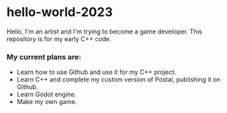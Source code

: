 # hello-world-2023
Hello, I'm an artist and I'm trying to become a game developer. This repository is for my early C++ code.

### My current plans are:
<ul>
  <li>Learn how to use Github and use it for my C++ project.</li>
  <li>Learn C++ and complete my custom version of Postal, publishing it on Github.</li>
  <li>Learn Godot engine.</li>
  <li>Make my own game.</li>
</ul>
